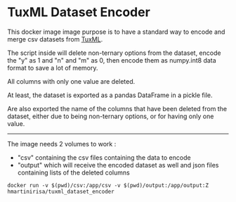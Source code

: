 # TuxML Dataset Encoder

This docker image image purpose is to have a standard way to encode and merge csv datasets from [TuxML](https://github.com/TuxML).

The script inside will delete non-ternary options from the dataset, encode the "y" as 1 and "n" and "m" as 0, then encode them as numpy.int8 data format to save a lot of memory.

All columns with only one value are deleted.

At least, the dataset is exported as a pandas DataFrame in a pickle file.

Are also exported the name of the columns that have been deleted from the dataset, either due to being non-ternary options, or for having only one value.

___

The image needs 2 volumes to work : 
 * "csv" containing the csv files containing the data to encode
 * "output" which will receive the encoded dataset as well and json files containing lists of the deleted columns

```
docker run -v $(pwd)/csv:/app/csv -v $(pwd)/output:/app/output:Z hmartinirisa/tuxml_dataset_encoder
```